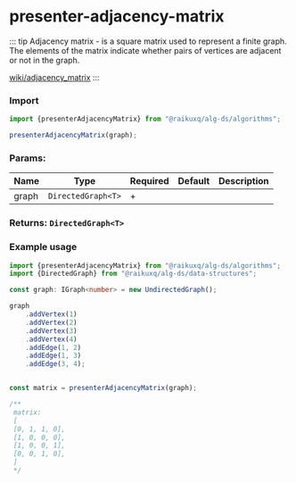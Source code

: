 # presenter-adjacency-matrix

::: tip Adjacency matrix
\- is a square matrix used to represent a finite graph. The elements of the matrix indicate whether pairs of vertices
are adjacent or not in the graph.

[wiki/adjacency_matrix](https://en.wikipedia.org/wiki/Adjacency_matrix)
:::

### Import

```ts
import {presenterAdjacencyMatrix} from "@raikuxq/alg-ds/algorithms";

presenterAdjacencyMatrix(graph);
```

### Params:

| Name  | Type               | Required | Default | Description |
|-------|--------------------|----------|---------|-------------|
| graph | `DirectedGraph<T>` | +        |         |             |

### Returns: `DirectedGraph<T>`

### Example usage

```ts
import {presenterAdjacencyMatrix} from "@raikuxq/alg-ds/algorithms";
import {DirectedGraph} from "@raikuxq/alg-ds/data-structures";

const graph: IGraph<number> = new UndirectedGraph();

graph
    .addVertex(1)
    .addVertex(2)
    .addVertex(3)
    .addVertex(4)
    .addEdge(1, 2)
    .addEdge(1, 3)
    .addEdge(3, 4);


const matrix = presenterAdjacencyMatrix(graph);

/**
 matrix:
 [
 [0, 1, 1, 0],
 [1, 0, 0, 0],
 [1, 0, 0, 1],
 [0, 0, 1, 0],
 ]
 */
```
